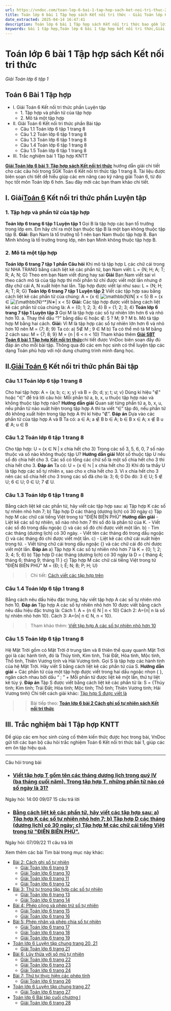 ```yaml
---
url: https://vndoc.com/toan-lop-6-bai-1-tap-hop-sach-ket-noi-tri-thuc-233144
title: Toán lớp 6 bài 1 Tập hợp sách Kết nối tri thức - Giải Toán lớp 6 tập 1 - VnDoc.com
date_extracted: 2025-04-14 16:47:41
description: Toán lớp 6 bài 1 Tập hợp sách Kết nối tri thức bao gồm lời giải chi tiết cho từng bài tập cho các em học sinh tham khảo luyện Giải Toán 6 Kết nối tri thức với cuộc sống tập 1.
keywords: bài 1 tập hợp,Toán lớp 6 bài 1 tập hợp kết nối tri thức,Giải Toán 6 kết nối tri thức bài 1,toán lớp 6 kết nối tri thức bài 1,toán 6,toán lớp 6,giải toán lớp 6,giải toán 6,toán lớp 6 kết nối tri thức,toán 6 kết nối tri thức,giải toán 6 tập 1 kết nối tri thức,giải toán lớp 6 kết nối tri thức,giải toán 6 kết nối tri thức,sách kết nối tri thức lớp 6,sgk toán 6 kết nối tri thức,Toán lớp 6 kết nối tri thức với cuộc sống bài 1,Giải bài tập Toán 6 Kết nối tri thức
---
```


# Toán lớp 6 bài 1 Tập hợp sách Kết nối tri thức
 _Giải Toán lớp 6 tập 1_
## **Toán 6 Bài 1 Tập hợp**
  * I. Giải Toán 6 Kết nối tri thức phần Luyện tập
    * 1\. Tập hợp và phần tử của tập hợp
    * 2\. Mô tả một tập hợp
  * II. Giải Toán 6 Kết nối tri thức phần Bài tập
    * Câu 1.1 Toán lớp 6 tập 1 trang 8
    * Câu 1.2 Toán lớp 6 tập 1 trang 8
    * Câu 1.3 Toán lớp 6 tập 1 trang 8 
    * Câu 1.4 Toán lớp 6 tập 1 trang 8
    * Câu 1.5 Toán lớp 6 tập 1 trang 8
  * III. Trắc nghiệm bài 1 Tập hợp KNTT

[**Giải Toán lớp 6 bài 1: Tập hợp sách Kết nối tri thức**](<https://vndoc.com/toan-lop-6-bai-1-tap-hop-sach-ket-noi-tri-thuc-233144>) hướng dẫn giải chi tiết cho các câu hỏi trong SGK Toán 6 Kết nối tri thức tập 1 trang 8. Tài liệu được biên soạn chi tiết dễ hiểu giúp các em nâng cao kỹ năng giải Toán 6, từ đó học tốt môn Toán lớp 6 hơn. Sau đây mời các bạn tham khảo chi tiết.
## **I. Giải[Toán 6](<https://vndoc.com/mon-toan-lop6>) Kết nối tri thức phần Luyện tập**
### 1\. Tập hợp và phần tử của tập hợp
**Toán lớp 6 trang 6 tập 1 Luyện tập 1**
Gọi B là tập hợp các bạn tổ trưởng trong lớp em. Em hãy chỉ ra một bạn thuộc tập B là một bạn không thuộc tập tập B.
**Giải:**
Bạn Nam là tổ trưởng tổ 1 nên bạn Nam thuộc tập hợp B.
Bạn Minh không là tổ trưởng trong lớp, nên bạn Minh không thuộc tập hợp B.
### 2\. Mô tả một tập hợp
**Toán lớp 6 trang 7 tập 1 phần Câu hỏi**
Khi mô tả tập hợp L các chữ cái trong từ NHA TRANG bằng cách liệt kê các phần tử, bạn Nam viết:
L = \{N; H; A; T; R; A; N; G\}
Theo em bạn Nam viết đúng hay sai
**Giải**
Bạn Nam viết sai vì theo cách mô tả của tập hợp thì mỗi phần tử chỉ được viết một lần nhưng ở đây chữ cái A, N xuất hiện hai lần.
Tập hợp được viết lại như sau:
L = \{N; H; A; T; R; G\}
**Toán lớp 6 trang 7 tập 1 Luyện tập 2**
Viết các tập hợp sau bằng cách liệt kê các phần tử của chúng:
A = \{x ∈ ![\\mathbb{N}](https://i.vdoc.vn/data/image/blank.png)N| x < 5\}
B = \{x ∈ ![{\\mathbb{N}^*}](https://i.vdoc.vn/data/image/blank.png)N∗| x < 5\}
**Giải:**
Các tập hợp được viết bằng cách liệt kê các phần tử của chúng là:
A = \{0; 1; 2; 3; 4\}
B = \{1; 2; 3; 4\}
**Toán lớp 6 trang 7 tập 1 Luyện tập 3**
Gọi M là tập hợp các số tự nhiên lớn hơn 6 và nhỏ hơn 10.
a. Thay thế dấu “?” bằng dấu ∈ hoặc ∉: 5 ? M; 9 ? M
b. Mô tả tập hợp M bằng hai cách.
**Giải:**
Vì M là tập hợp các số tự nhiên lớn hơn 6 và nhỏ hơn 10 nên M = \{7; 8; 9\}
Ta có:
a\) 5∉ M ; 9 ∈ M
b\) Ta có thể mô tả M bằng 2 cách sau:
M = \{7; 8; 9\}
M = \{n | 6 < n < 10\}
Tham khảo thêm [**Giải SBT Toán 6 bài 1 Tập hợp Kết nối tri thức**](<https://vndoc.com/giai-sbt-toan-6-bai-1-tap-hop-ket-noi-tri-thuc-239130>)chi tiết được VnDoc biên soạn đầy đủ đáp án cho mỗi bài tập. Thông qua đó các em học sinh có thể luyện tập các dạng Toán phù hợp với nội dung chương trình mình đang học.
## **II.[Giải Toán 6](<https://vndoc.com/giai-bai-tap-lop6>) Kết nối tri thức phần Bài tập**
### Câu 1.1 Toán lớp 6 tập 1 trang 8
Cho hai tập hợp:
A = \{a; b; c; x; y\} và B = \{b; d; y; t; ư; v\}
Dùng kí hiệu "∉" hoặc "∈" để trả lời câu hỏi: Mỗi phần tử a, b, x, u thuộc tập hợp nào và không thuộc tập hợp nào?
**Hướng dẫn giải**
Quan sát từng phần tử a, b, x, u, nếu phần tử nào xuất hiện trong tập hợp A thì ta viết “∈” tập đó, nếu phần tử đó không xuất hiện trong tập hợp A thì kí hiệu “∉”.
**Đáp án**
Dựa vào các phần tử của tập hợp A và B
Ta có:
a ∈ A; a ∉ B
b ∈ A; b ∈ B
x ∈ A; x ∉ B
u ∉ A; u ∈ B
### Câu 1.2 Toán lớp 6 tập 1 trang 8
Cho tập hợp:
U = \{x ∈ N | x chia hết cho 3\}
Trong các số 3, 5, 6, 0, 7 số nào thuộc và số nào không thuộc tập U?
**Hướng dẫn giải**
Một số thuộc tập U nếu số đó chia hết cho 3.
Các số có tổng các chữ số là một số chia hết cho 3 thì chia hết cho 3.
**Đáp án**
Ta có: U = \{x ∈ ℕ | x chia hết cho 3\}
Khi đó ta thấy U là tập hợp các số tự nhiên x, sao cho x chia hết cho 3.
Vì x chia hết cho 3 nên các số chia hết cho 3 trong các số đã cho là: 3; 6; 0
Do đó: 3 ∈ U; 5 ∉ U; 6 ∈ U; 0 ∈ U; 7 ∉ U.
### Câu 1.3 Toán lớp 6 tập 1 trang 8
Bằng cách liệt kê các phần tử, hãy viết các tập hợp sau:
a\) Tập hợp K các số tự nhiên nhỏ hơn 7;
b\) Tập hợp D các tháng \(dương lịch\) có 30 ngày
c\) Tập hợp M các chữ cái tiếng Việt trong từ "ĐIỆN BIÊN PHỦ"
**Hướng dẫn giải**
\- Liệt kê các số tự nhiên, số nào nhỏ hơn 7 thì số đó là phần tử của K.
\- Viết các số đó trong dấu ngoặc \{\} và các số đó chỉ được viết một lần.
b\)
\- Tìm các tháng \(dương lịch\) có 30 ngày.
\- Viết tên các tháng đó trong dấu ngoặc \{\} và các tháng đó chỉ được viết một lần.
c\)
\- Liệt kê các chữ cái xuất hiện trong từ.
\- Viết từng chữ cái trong dấu ngoặc \{\} và các chữ cái đó chỉ được viết một lần.
**Đáp án**
a\) Tập hợp K các số tự nhiên nhỏ hơn 7 là K = \{0; 1; 2; 3; 4; 5; 6\}
b\) Tập hợp D các tháng \(dương lịch\) có 30 ngày là D = \{ tháng 4; tháng 6; tháng 9; tháng 11 \}
c\) Tập hợp M các chữ cái tiếng Việt trong từ "ĐIỆN BIÊN PHỦ" M = \{Đ; I; Ê; N; B; P; H; U\}
>> Chi tiết: [Cách viết các tập hợp trên](<https://vndoc.com/tap-hop-m-cac-chu-cai-tieng-viet-trong-tu-dien-bien-phu-238079>)
### Câu 1.4 Toán lớp 6 tập 1 trang 8
Bằng cách nêu dấu hiệu đặc trưng, hãy viết tập hợp A các số tự nhiên nhỏ hơn 10.
**Đáp án**
Tập hợp A các số tự nhiên nhỏ hơn 10 được viết bằng cách nêu dấu hiệu đặc trưng là:
Cách 1.
A = \{n ∈ N | n < 10\}
Cách 2:
A=\{n| n là số tự nhiên nhỏ hơn 10\}.
Cách 3:
A=\{n| n ∈ N, n < 10\}.
>> Tham khảo thêm: [Viết tập hợp A các số tự nhiên nhỏ hơn 10](<https://vndoc.com/hay-viet-tap-hop-a-cac-so-tu-nhien-nho-hon-10-271569>)
### Câu 1.5 Toán lớp 6 tập 1 trang 8
Hệ Mặt Trời gồm có Mặt Trời ở trung tâm và 8 thiên thể quay quanh Mặt Trời gọi là các hành tinh, đó là Thủy tinh, Kim tinh, Trái Đất, Hỏa tinh, Mộc tinh, Thổ tinh, Thiên Vương tinh và Hải Vương tinh.
Gọi S là tập hợp các hành tinh của hệ Mặt Trời. Hãy viết S bằng cách liệt kê các phần tử của S.
**Hướng dẫn giải**
\+ Các phần tử của một tập hợp được viết trong hai dấu ngoặc nhọn \{ \}, ngăn cách nhau bởi dấu “ ; ”
\+ Mỗi phần tử được liệt kê một lần, thứ tự liệt kê tùy ý.
**Đáp án**
Tập S được viết bằng cách liệt kê các phần tử là:
S = \{Thủy tinh; Kim tinh; Trái Đất; Hỏa tinh; Mộc tinh; Thổ tinh; Thiên Vương tinh; Hải Vương tinh\}
Chi tiết cách giải khác: [Tập hợp S được viết là](<https://vndoc.com/he-mat-troi-gom-co-mat-troi-o-trung-tam-va-8-thien-the-quay-quanh-mat-troi-271572>)
>> Bài tiếp theo: [**Toán lớp 6 bài 2 Cách ghi số tự nhiên sách Kết nối tri thức**](<https://vndoc.com/toan-lop-6-bai-2-cach-ghi-so-tu-nhien-sach-ket-noi-tri-thuc-233162>)
## **III. Trắc nghiệm bài 1 Tập hợp KNTT**
Để giúp các em học sinh củng cố thêm kiến thức được học trong bài, VnDoc gửi tới các bạn bộ câu hỏi trắc nghiệm Toán 6 Kết nối tri thức bài 1, giúp các em ôn tập hiệu quả.
****
Câu hỏi trong bài
  * ### [ Viết tập hợp T gồm tên các tháng dương lịch trong quý IV \(ba tháng cuối năm\). Trong tập hợp T, những phần tử nào có số ngày là 31? ](</viet-tap-hop-t-gom-ten-cac-thang-duong-lich-trong-quy-iv-ba-thang-cuoi-nam-238822> "Viết tập hợp T gồm tên các tháng dương lịch trong quý IV \(ba tháng cuối năm\)")
Ngày hỏi: 14:00 09/07  15 câu trả lời 
  * ### [ Bằng cách liệt kê các phần tử, hãy viết các tập hợp sau: a\) Tập hợp K các số tự nhiên nhỏ hơn 7; b\) Tập hợp D các tháng \(dương lịch\) có 30 ngày; c\) Tập hợp M các chữ cái tiếng Việt trong từ "ĐIỆN BIÊN PHỦ". ](</tap-hop-m-cac-chu-cai-tieng-viet-trong-tu-dien-bien-phu-238079> "Tập hợp M các chữ cái tiếng Việt trong từ ĐIỆN BIÊN PHỦ")
Ngày hỏi: 07/09/22  11 câu trả lời 

Xem thêm các bài Tìm bài trong mục này khác:
  * [Bài 2: Cách ghi số tự nhiên ](</toan-lop-6-bai-2-cach-ghi-so-tu-nhien-sach-ket-noi-tri-thuc-233162>)
    * [Giải Toán lớp 6 trang 9](</giai-toan-lop-6-trang-9-tap-1-ket-noi-tri-thuc-326040>)
    * [Giải Toán lớp 6 trang 10](</giai-toan-lop-6-trang-10-tap-1-ket-noi-tri-thuc-326041>)
    * [Giải Toán lớp 6 trang 11](</giai-toan-lop-6-trang-11-tap-1-ket-noi-tri-thuc-326042>)
    * [Giải Toán lớp 6 trang 12](</giai-toan-lop-6-trang-12-tap-1-ket-noi-tri-thuc-326043>)
  * [Bài 3: Thứ tự trong tập hợp các số tự nhiên](</toan-lop-6-bai-3-thu-tu-trong-tap-hop-cac-so-tu-nhien-ket-noi-tri-thuc-233618>)
    * [Giải Toán lớp 6 trang 13](</giai-toan-lop-6-trang-13-tap-1-ket-noi-tri-thuc-326089>)
    * [Giải Toán lớp 6 trang 14](</giai-toan-lop-6-trang-14-tap-1-ket-noi-tri-thuc-326093>)
  * [Bài 4: Phép cộng và phép trừ số tự nhiên ](</toan-lop-6-bai-4-phep-cong-va-phep-tru-so-tu-nhien-ket-noi-tri-thuc-233629>)
    * [Giải Toán lớp 6 trang 15](</giai-toan-lop-6-trang-15-tap-1-ket-noi-tri-thuc-326098>)
    * [Giải Toán lớp 6 trang 16](</giai-toan-lop-6-trang-16-tap-1-ket-noi-tri-thuc-326102>)
  * [Bài 5: Phép nhân và phép chia số tự nhiên ](</toan-lop-6-bai-5-phep-nhan-va-phep-chia-so-tu-nhien-ket-noi-tri-thuc-233807>)
    * [Giải Toán lớp 6 trang 17](</giai-toan-lop-6-trang-17-tap-1-ket-noi-tri-thuc-326118>)
    * [Giải Toán lớp 6 trang 18](</giai-toan-lop-6-trang-18-tap-1-ket-noi-tri-thuc-326119>)
    * [Giải Toán lớp 6 trang 19](</giai-toan-lop-6-trang-19-tap-1-ket-noi-tri-thuc-326121>)
  * [Toán lớp 6 Luyện tập chung trang 20, 21 ](</toan-lop-6-luyen-tap-chung-trang-20-21-ket-noi-tri-thuc-233819>)
    * [Giải Toán lớp 6 trang 21](</giai-toan-lop-6-trang-21-tap-1-ket-noi-tri-thuc-326241>)
  * [Bài 6: Lũy thừa với số mũ tự nhiên ](</toan-lop-6-bai-6-luy-thua-voi-so-mu-tu-nhien-ket-noi-tri-thuc-233813>)
    * [Giải Toán lớp 6 trang 22](</giai-toan-lop-6-trang-22-tap-1-ket-noi-tri-thuc-326242>)
    * [Giải Toán lớp 6 trang 23](</giai-toan-lop-6-trang-23-tap-1-ket-noi-tri-thuc-326243>)
    * [Giải Toán lớp 6 trang 24](</giai-toan-lop-6-trang-24-tap-1-ket-noi-tri-thuc-326244>)
  * [Bài 7: Thứ tự thực hiện các phép tính](</toan-lop-6-bai-7-thu-tu-thuc-hien-cac-phep-tinh-ket-noi-tri-thuc-233840>)
    * [Giải Toán lớp 6 trang 26](</giai-toan-lop-6-trang-26-tap-1-ket-noi-tri-thuc-326245>)
  * [Toán lớp 6 Luyện tập chung trang 27 ](</toan-lop-6-luyen-tap-chung-trang-27-ket-noi-tri-thuc-233845>)
    * [Giải Toán lớp 6 trang 27](</giai-toan-lop-6-trang-27-tap-1-ket-noi-tri-thuc-326270>)
  * [Toán lớp 6 Bài tập cuối chương I ](</toan-lop-6-bai-tap-cuoi-chuong-i-ket-noi-tri-thuc-233849>)
    * [Giải Toán lớp 6 trang 28](</giai-toan-lop-6-trang-28-tap-1-ket-noi-tri-thuc-326271>)

